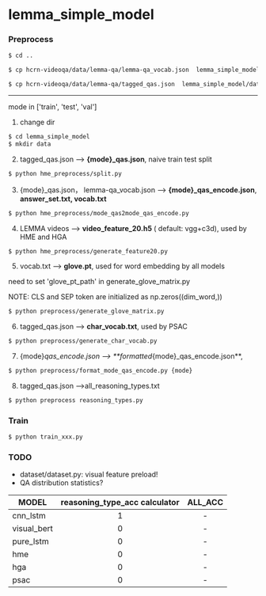 # lemma_simple_model

### Preprocess

```bash
$ cd .. 

$ cp hcrn-videoqa/data/lemma-qa/lemma-qa_vocab.json  lemma_simple_model/data

$ cp hcrn-videoqa/data/lemma-qa/tagged_qas.json  lemma_simple_model/data
```

--------------------------------------
mode in ['train', 'test', 'val']
1. change dir

```bash
$ cd lemma_simple_model
$ mkdir data
```

2. tagged_qas.json --> **{mode}_qas.json**, naive train test split

```bash
$ python hme_preprocess/split.py 
```

3. {mode}_qas.json， lemma-qa_vocab.json --> **{mode}_qas_encode.json**, **answer_set.txt, vocab.txt**

```bash
$ python hme_preprocess/mode_qas2mode_qas_encode.py
```

4. LEMMA videos --> **video_feature_20.h5** ( default: vgg+c3d), used by HME and HGA

```bash
$ python hme_preprocess/generate_feature20.py
```

5.  vocab.txt --> **glove.pt**, used for word embedding by all models


need to set 'glove_pt_path' in generate_glove_matrix.py

NOTE: CLS and SEP token are initialized as np.zeros((dim_word,)) 

```bash
$ python preprocess/generate_glove_matrix.py
```

6. tagged_qas.json --> **char_vocab.txt**, used by PSAC

```bash
$ python preprocess/generate_char_vocab.py
```

7. {mode}_qas_encode.json --> **formatted_{mode}_qas_encode.json**, 

```bash
$ python preprocess/format_mode_qas_encode.py {mode}
```

8. tagged_qas.json -->all_reasoning_types.txt
```bash
$ python preprocess reasoning_types.py
```

### Train

```bash
$ python train_xxx.py
```


### TODO
+ dataset/dataset.py: visual feature preload!
+ QA distribution statistics?


|  MODEL | reasoning_type_acc calculator | ALL_ACC |
|  ----  |         :----:                | :----: |  
|  cnn_lstm   |       1       |          -          |
| visual_bert |       0       |          -          |
|  pure_lstm  |       0       |          -          |
| hme         |       0       |          -          |
|  hga        |       0       |          -          |
| psac        |       0       |          -          |